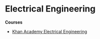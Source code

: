 # Electrical Engineering

**Courses**

* [Khan Academy Electrical Engineering](https://www.khanacademy.org/science/electrical-engineering)
